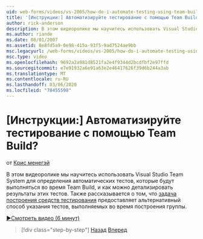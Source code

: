 ```yaml
---
uid: web-forms/videos/vs-2005/how-do-i-automate-testing-using-team-build
title: '[Инструкции:] Автоматизируйте тестирование с помощью Team Build? | Документы Майкрософт'
author: rick-anderson
description: В этом видеоролике мы научитесь использовать Visual Studio Team System для определения автоматических тестов, которые будут выполняться во время Team Build, и как можно выполнить детализацию до...
ms.author: riande
ms.date: 08/01/2007
ms.assetid: 8e8fd5a9-0e98-415a-93f5-9ad7524ae9bb
msc.legacyurl: /web-forms/videos/vs-2005/how-do-i-automate-testing-using-team-build
msc.type: video
ms.openlocfilehash: 9692a2a981d8521fa2e4f9344d2bcdfbf2e97ffd
ms.sourcegitcommit: e7e91932a6e91a63e2e46417626f39d6b244a3ab
ms.translationtype: MT
ms.contentlocale: ru-RU
ms.lasthandoff: 03/06/2020
ms.locfileid: "78455598"
---
```

# <a name="how-do-i-automate-testing-using-team-build"></a>[Инструкции:] Автоматизируйте тестирование с помощью Team Build?

от [Крис менегэй](https://twitter.com/CMenegay)

В этом видеоролике мы научитесь использовать Visual Studio Team System для определения автоматических тестов, которые будут выполняться во время Team Build, и как можно детализировать результаты этих тестов. Также рассказывается о том, что [задача построения средств тестирования](https://msdn.microsoft.com/vstudio/aa718351.aspx#bttt) предоставляет альтернативный способ указания тестов, выполняемых во время построения группы.

[&#9654;Смотреть видео (6 минут)](https://channel9.msdn.com/Blogs/ASP-NET-Site-Videos/how-do-i-automate-testing-using-team-build)

> [!div class="step-by-step"]
> [Назад](how-do-i-implement-continuous-integration-with-team-foundation.md)
> [Вперед](how-do-i-deploy-a-web-application-during-a-team-build.md)
